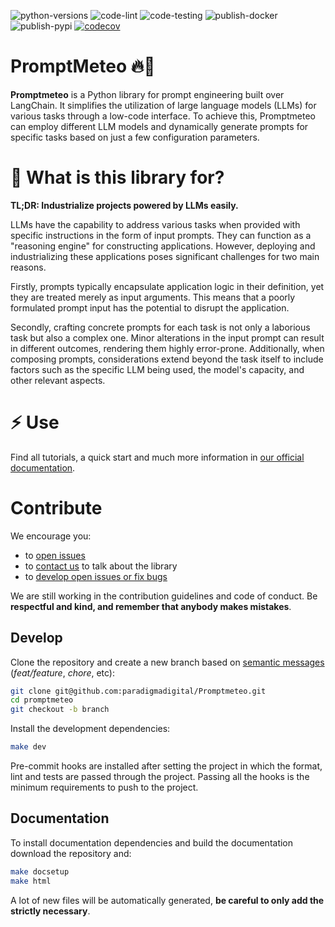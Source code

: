 ![python-versions](https://img.shields.io/badge/python-3.8%20%7C%203.9%20%7C%203.10%20%7C%203.11-blue)
![code-lint](https://github.com/paradigmadigital/Promptmeteo/actions/workflows/code_lint.yml/badge.svg)
![code-testing](https://github.com/paradigmadigital/Promptmeteo/actions/workflows/code_testing.yml/badge.svg)
![publish-docker](https://github.com/paradigmadigital/Promptmeteo/actions/workflows/publish_docker.yml/badge.svg)
![publish-pypi](https://github.com/paradigmadigital/Promptmeteo/actions/workflows/publish_package.yml/badge.svg)
[![codecov](https://codecov.io/gh/paradigmadigital/Promptmeteo/branch/main/graph/badge.svg?token=KFJS6BGFH8)](https://codecov.io/gh/DelgadoPanadero/PromptMeteo)

# PromptMeteo 🔥🧔

**Promptmeteo** is a Python library for prompt engineering built over LangChain. It simplifies the utilization of large language models (LLMs) for various tasks through a low-code interface. To achieve this, Promptmeteo can employ different LLM models and dynamically generate prompts for specific tasks based on just a few configuration parameters.



# 🤔 What is this library for?
**TL;DR: Industrialize projects powered by LLMs easily.**

LLMs have the capability to address various tasks when provided with specific instructions in the form of input prompts. They can function as a "reasoning engine" for constructing applications. However, deploying and industrializing these applications poses significant challenges for two main reasons.

Firstly, prompts typically encapsulate application logic in their definition, yet they are treated merely as input arguments. This means that a poorly formulated prompt input has the potential to disrupt the application.

Secondly, crafting concrete prompts for each task is not only a laborious task but also a complex one. Minor alterations in the input prompt can result in different outcomes, rendering them highly error-prone. Additionally, when composing prompts, considerations extend beyond the task itself to include factors such as the specific LLM being used, the model's capacity, and other relevant aspects.


# ⚡ Use

Find all tutorials, a quick start and much more information in [our official documentation](https://paradigmadigital.github.io/promptmeteo-docs/>).

# Contribute

We encourage you:

* to [open issues](https://github.com/paradigmadigital/Promptmeteo/issues/)
* to [contact us](https://github.com/paradigmadigital/Promptmeteo/graphs/contributors>) to talk about the library
* to [develop open issues or fix bugs](https://github.com/paradigmadigital/Promptmeteo/issues?q=is%3Aissue+is%3Aopen+>)

We are still working in the contribution guidelines and code of conduct. Be **respectful and kind, and remember that anybody makes mistakes**.

## Develop

Clone the repository and create a new branch based on [semantic messages](https://www.conventionalcommits.org/en/v1.0.0/#summary>) (_feat/feature_, _chore_, etc):

```bash
git clone git@github.com:paradigmadigital/Promptmeteo.git
cd promptmeteo
git checkout -b branch
```

Install the development dependencies:

```bash
make dev
```

Pre-commit hooks are installed after setting the project in which the format, lint and tests are passed through the project. Passing all the hooks is the minimum requirements to push to the project.

## Documentation

To install documentation dependencies and build the documentation download the repository and:

```bash
make docsetup
make html
```

A lot of new files will be automatically generated, **be careful to only add the strictly necessary**.